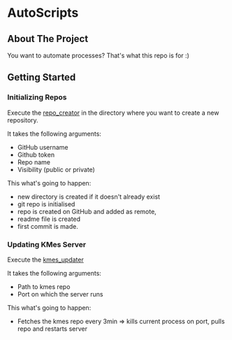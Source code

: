 # AutoScripts

## About The Project

You want to automate processes? That's what this repo is for :)

## Getting Started

### Initializing Repos
Execute the [repo_creator](RepoCreator/repo_creator.sh) in the directory where you want to create a new repository. 

It takes the following arguments:
- GitHub username
- Github token
- Repo name
- Visibility (public or private)

This what's going to happen:

- new directory is created if it doesn't already exist
- git repo is initialised
- repo is created on GitHub and added as remote,
- readme file is created 
- first commit is made.

### Updating KMes Server
Execute the [kmes_updater](KMesUpdater/kmes_updater.py)

It takes the following arguments:
- Path to kmes repo
- Port on which the server runs

This what's going to happen:
- Fetches the kmes repo every 3min => kills current process on port, pulls repo and restarts server 
